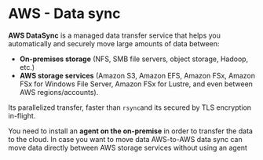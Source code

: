 
# AWS - Data sync

**AWS DataSync** is a managed data transfer service that helps you automatically and securely move large amounts of data between:
- **On-premises storage** (NFS, SMB file servers, object storage, Hadoop, etc.)    
- **AWS storage services** (Amazon S3, Amazon EFS, Amazon FSx, Amazon FSx for Windows File Server, Amazon FSx for Lustre, and even between AWS regions/accounts).

Its parallelized transfer, faster than `rsync`and its secured by TLS encryption in-flight. 



You need to install an **agent on the on-premise** in order to transfer the data to the cloud. In case you want to move data AWS-to-AWS data sync can move data directly between AWS storage services without using an agent